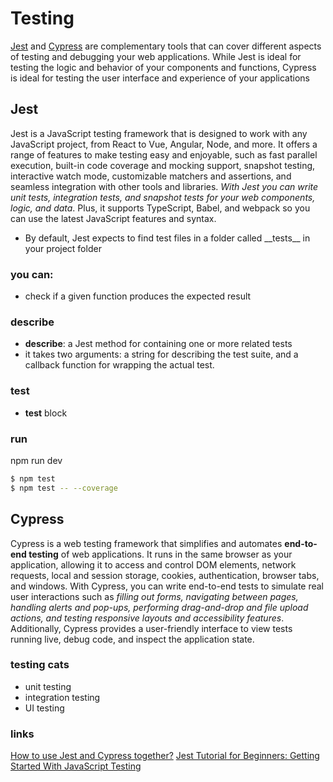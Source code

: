 # Testing

[Jest](./README-JEST.md) and [Cypress](./README-CYPRESS.md) are complementary tools that can cover different aspects of testing and debugging your web applications. While Jest is ideal for testing the logic and behavior of your components and functions, Cypress is ideal for testing the user interface and experience of your applications

## Jest

Jest is a JavaScript testing framework that is designed to work with any JavaScript project, from React to Vue, Angular, Node, and more. It offers a range of features to make testing easy and enjoyable, such as fast parallel execution, built-in code coverage and mocking support, snapshot testing, interactive watch mode, customizable matchers and assertions, and seamless integration with other tools and libraries. _With Jest you can write unit tests, integration tests, and snapshot tests for your web components, logic, and data_. Plus, it supports TypeScript, Babel, and webpack so you can use the latest JavaScript features and syntax.

- By default, Jest expects to find test files in a folder called &lowbar;&lowbar;tests&lowbar;&lowbar; in your project folder

### you can:

- check if a given function produces the expected result

### describe

- **describe**: a Jest method for containing one or more related tests
- it takes two arguments: a string for describing the test suite, and a callback function for wrapping the actual test.

### test

- **test** block

### run

npm run dev

```bash
$ npm test
$ npm test -- --coverage
```

## Cypress

Cypress is a web testing framework that simplifies and automates **end-to-end testing** of web applications. It runs in the same browser as your application, allowing it to access and control DOM elements, network requests, local and session storage, cookies, authentication, browser tabs, and windows. With Cypress, you can write end-to-end tests to simulate real user interactions such as _filling out forms, navigating between pages, handling alerts and pop-ups, performing drag-and-drop and file upload actions, and testing responsive layouts and accessibility features_. Additionally, Cypress provides a user-friendly interface to view tests running live, debug code, and inspect the application state.

### testing cats

- unit testing
- integration testing
- UI testing

### links

[How to use Jest and Cypress together?](https://www.linkedin.com/advice/0/how-do-you-use-jest-cypress-web-development-skills-web-development)
[Jest Tutorial for Beginners: Getting Started With JavaScript Testing](https://www.valentinog.com/blog/jest/)
